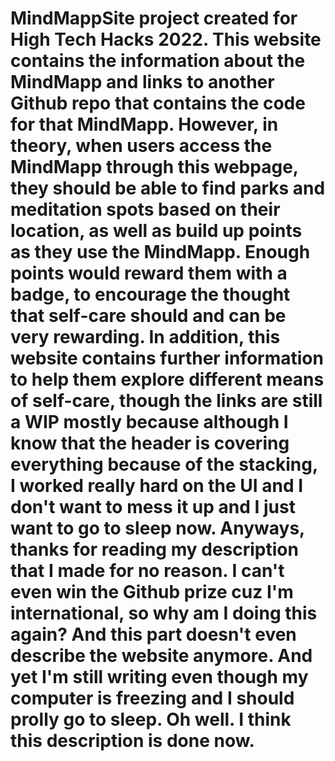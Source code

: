 # MindMappSite project created for High Tech Hacks 2022. This website contains the information about the MindMapp and links to another Github repo that contains the code for that MindMapp. However, in theory, when users access the MindMapp through this webpage, they should be able to find parks and meditation spots based on their location, as well as build up points as they use the MindMapp. Enough points would reward them with a badge, to encourage the thought that self-care should and can be very rewarding. In addition, this website contains further information to help them explore different means of self-care, though the links are still a WIP mostly because although I know that the header is covering everything because of the stacking, I worked really hard on the UI and I don't want to mess it up and I just want to go to sleep now. Anyways, thanks for reading my description that I made for no reason. I can't even win the Github prize cuz I'm international, so why am I doing this again? And this part doesn't even describe the website anymore. And yet I'm still writing even though my computer is freezing and I should prolly go to sleep. Oh well. I think this description is done now. 
